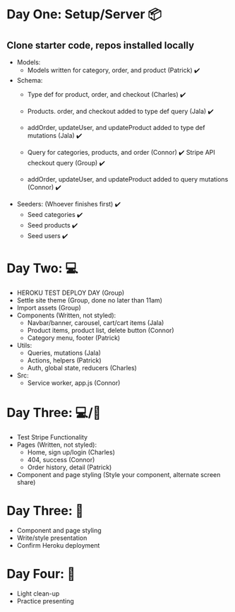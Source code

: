 # Day One: Setup/Server 📦
##	Clone starter code, repos installed locally
*	Models: 
  	* Models written for category, order, and product (Patrick) ✔️
* Schema: 
  	 * Type def for product, order, and checkout (Charles) ✔️
  	* Products. order, and checkout added to type def query (Jala)  ✔️

  	* addOrder, updateUser, and updateProduct added to type def mutations (Jala) ✔️

  	* Query for categories, products, and order (Connor) ✔️ 
  	Stripe API checkout query (Group) ✔️

  	* addOrder, updateUser, and updateProduct added to query mutations (Connor) ✔️
*	Seeders: (Whoever finishes first) ✔️
  	* Seed categories ✔️
  	* Seed products ✔️
    * Seed users ✔️

# Day Two: 💻
*	HEROKU TEST DEPLOY DAY (Group)
*	Settle site theme (Group, done no  later than 11am)
*	Import assets (Group)
*	Components (Written, not styled):
    *	Navbar/banner, carousel, cart/cart items (Jala)
    * Product items, product list, delete button (Connor)
    * Category menu, footer (Patrick)
*	Utils: 
    * Queries, mutations (Jala)
  	* Actions, helpers (Patrick)
    * Auth, global state, reducers (Charles)
*	Src: 
    * Service worker, app.js (Connor)

# Day Three: 💻/🎨
*	Test Stripe Functionality 
*	Pages (Written, not styled): 
    * Home, sign up/login (Charles)
    *	404, success (Connor)
    * Order history, detail (Patrick)
*	Component and page styling (Style your component, alternate screen share)

# Day Three: 🎨
*	Component and page styling
*	Write/style presentation 
*	Confirm Heroku deployment

# Day Four: 🧹
*	Light clean-up
*	Practice presenting 
